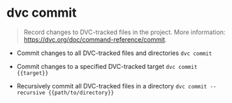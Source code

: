# dvc commit
> Record changes to DVC-tracked files in the project.
> More information: <https://dvc.org/doc/command-reference/commit>.

- Commit changes to all DVC-tracked files and directories
`dvc commit`

- Commit changes to a specified DVC-tracked target
`dvc commit {{target}}`

- Recursively commit all DVC-tracked files in a directory
`dvc commit --recursive {{path/to/directory}}`
